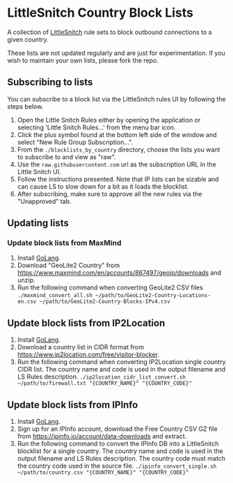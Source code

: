 # LittleSnitch Country Block Lists

A collection of [LittleSnitch](https://www.obdev.at/products/littlesnitch/index.html) rule sets to block outbound connections to a given country. 

These lists are not updated regularly and are just for experimentation. If you wish to maintain your own lists, please fork the repo.

## Subscribing to lists

You can subscribe to a block list via the LittleSnitch rules UI by following the steps below.

1. Open the Little Snitch Rules either by opening the application or selecting 'Little Snitch Rules...' from the menu bar icon.
2. Click the plus symbol found at the bottom left side of the window and select "New Rule Group Subscription...".
3. From the `./blocklists_by_country` directory, choose the lists you want to subscribe to and view as "raw".
4. Use the `raw.githubusercontent.com` url as the subscription URL in the Little Snitch UI.
5. Follow the instructions presented. Note that IP lists can be sizable and can cause LS to slow down for a bit as it loads the blocklist.
6. After subscribing, make sure to approve all the new rules via the "Unapproved" tab.

## Updating lists

### Update block lists from MaxMind

1. Install [GoLang](https://go.dev/dl/).
2. Download "GeoLite2 Country" from https://www.maxmind.com/en/accounts/867497/geoip/downloads and unzip.
3. Run the following command when converting GeoLite2 CSV files
`./maxmind_convert_all.sh ~/path/to/GeoLite2-Country-Locations-en.csv ~/path/to/GeoLite2-Country-Blocks-IPv4.csv`

## Update block lists from IP2Location

1. Install [GoLang](https://go.dev/dl/).
2. Download a country list in CIDR format from https://www.ip2location.com/free/visitor-blocker.
3. Run the following command when converting IP2Location single country CIDR list. The country name and code is used in the output filename and LS Rules description.
`./ip2location_cidr_list_convert.sh ~/path/to/firewall.txt "{COUNTRY_NAME}" "{COUNTRY_CODE}"`

## Update block lists from IPInfo

1. Install [GoLang](https://go.dev/dl/).
2. Sign up for an IPInfo account, download the Free Country CSV GZ file from https://ipinfo.io/account/data-downloads and extract.
3. Run the following command to convert the IPInfo DB into a LittleSnitch blocklist for a single country. The country name and code is used in the output filename and LS Rules description. The country code must match the country code used in the source file.
   `./ipinfo_convert_single.sh ~/path/to/country.csv "{COUNTRY_NAME}" "{COUNTRY_CODE}"`